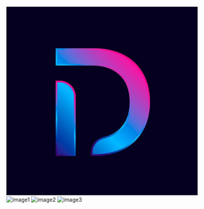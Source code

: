 ![Logo](/assets/logo.png)
![image1](/assets/image1.png)
![image2](/assets/image2.png)
![image3](/assets/image3.png)

